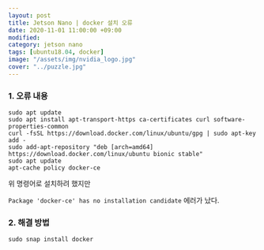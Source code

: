 ```yaml
---
layout: post
title: Jetson Nano | docker 설치 오류
date: 2020-11-01 11:00:00 +09:00
modified: 
category: jetson nano
tags: [ubuntu18.04, docker]
image: "/assets/img/nvidia_logo.jpg"
cover: "../puzzle.jpg"
---
```


### 1. 오류 내용
```
sudo apt update
sudo apt install apt-transport-https ca-certificates curl software-properties-common
curl -fsSL https://download.docker.com/linux/ubuntu/gpg | sudo apt-key add -
sudo add-apt-repository "deb [arch=amd64] https://download.docker.com/linux/ubuntu bionic stable"
sudo apt update
apt-cache policy docker-ce
```

위 명령어로 설치하려 했지만  

`Package 'docker-ce' has no installation candidate` 에러가 났다.  

### 2. 해결 방법  
```
sudo snap install docker
```